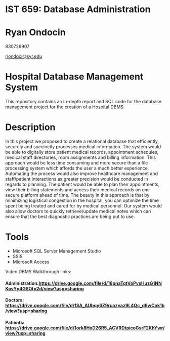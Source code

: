 # IST 659: Database Administration 
# Ryan Ondocin

830726907

rjondoci@syr.edu

# Hospital Database Management System
This repository contains an in-depth report and SQL code for the database management project for the creation of a Hospital DBMS

# Description 
In this project we proposed to create a relational database that efficiently, securely and
succinctly processes medical information. The system would be able to digitally store patient
medical records, appointment schedules, medical staff directories, room assignments and billing
information. This approach would be less time consuming and more secure than a file processing
system which affords the user a much better experience. Automating the process would also
improve healthcare management and staff/patient interactions as greater precision would be
conducted in regards to planning. The patient would be able to plan their appointments, view
their billing statements and access their medical records on one secure platform ahead of time.
The beauty in this approach is that by minimizing logistical congestion in the hospital, you can
optimize the time spent being treated and cared for by medical personnel. Our system would also
allow doctors to quickly retrieve/update medical notes which can ensure that the best diagnostic
practices are being put to use.

# Tools
 * Microsoft SQL Server Management Studio
 * SSIS
 * Microsoft Access

Video DBMS Walkthrough links:
#### Administration:https://drive.google.com/file/d/18pnaTqtVoPvsHuzG1NNKovYy4GSOtp2d/view?usp=sharing
#### Doctors: https://drive.google.com/file/d/1SA_AUbqy6Z9ruazvaz9L4Qc_d6wCok1b/view?usp=sharing
#### Patients: https://drive.google.com/file/d/1ork8HxD26R5_ACVRDtpicoGsrF2KhYwr/view?usp=sharing
